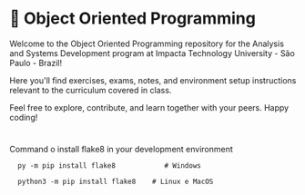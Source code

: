# 🧬 Object Oriented Programming 

Welcome to the Object Oriented Programming repository for the Analysis and Systems Development program at Impacta Technology University - São Paulo - Brazil! 

Here you'll find exercises, exams, notes, and environment setup instructions relevant to the curriculum covered in class.

Feel free to explore, contribute, and learn together with your peers. Happy coding!

#

Command o install flake8 in your development environment

      py -m pip install flake8            # Windows

      python3 -m pip install flake8    # Linux e MacOS
